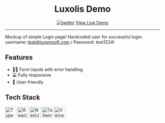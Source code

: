 <h1 align="center">
Luxolis Demo
</h1>

<div align="center">
<a href="https://luxolis-demo.vercel.app/" target="_blank" rel="noreferrer"><img src="https://github.com/Jezzail/luxolis_demo/assets/14903362/11875049-5ed4-4695-8bd2-861b5b4ab63b" alt="twitter" /></a>
 <a href="https://luxolis-demo.vercel.app/" align="center" target="_blank">
   View Live Demo
 </a>
</div>

---

Mockup of simple Login page!
Hardcoded user for successful login: username: test@luxpmsoft.com / Password: test1234!


## Features

- 👨‍💻 Form inputs with error handling
- 💻 Fully responsive
- 🤖 User-friendly

## Tech Stack

<p align="left">
<a href="https://www.typescriptlang.org/" target="_blank" rel="noreferrer"><img src="https://raw.githubusercontent.com/danielcranney/readme-generator/main/public/icons/skills/typescript-colored.svg" width="36" height="36" alt="TypeScript" /></a>
<a href="https://reactjs.org/" target="_blank" rel="noreferrer"><img src="https://raw.githubusercontent.com/danielcranney/readme-generator/main/public/icons/skills/react-colored.svg" width="36" height="36" alt="React" /></a>
<a href="https://nextjs.org/docs" target="_blank" rel="noreferrer"><img src="https://raw.githubusercontent.com/danielcranney/readme-generator/main/public/icons/skills/nextjs-colored.svg" width="36" height="36" alt="NextJs" /></a>
<a href="https://tailwindcss.com/" target="_blank" rel="noreferrer"><img src="https://raw.githubusercontent.com/danielcranney/readme-generator/main/public/icons/skills/tailwindcss-colored.svg" width="36" height="36" alt="TailwindCSS" /></a>
<a href="https://vercel.com/" target="_blank" rel="noreferrer"><img src="https://www.svgrepo.com/show/327408/logo-vercel.svg" width="36" height="36" alt="Vercel" /></a>
</p>

